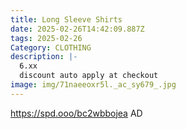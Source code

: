 ```yaml
---
title: Long Sleeve Shirts
date: 2025-02-26T14:42:09.887Z
tags: 2025-02-26
Category: CLOTHING
description: |-
  6.xx
  discount auto apply at checkout
image: img/71naeeoxr5l._ac_sy679_.jpg
---
```

 https://spd.ooo/bc2wbbojea
AD